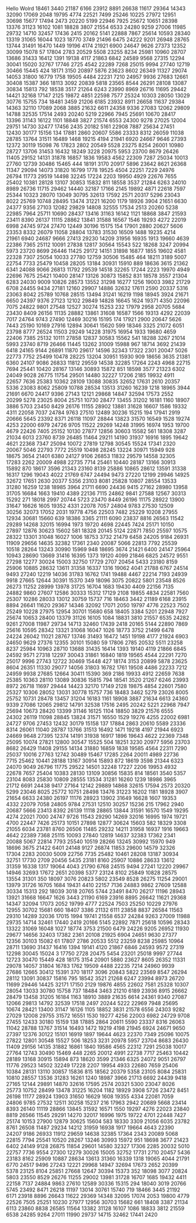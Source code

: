 Hello Wolrd
18461
3440
21187
6166
23912
8891
26638
11617
29364
14343
32090
17069
2048
19795
4774
22521
7499
25246
10225
27972
12951
30698
15677
17494
2473
20220
5199
22946
7925
25672
10651
28398
13376
31123
16102
1081
18828
3807
21554
6533
24280
9259
27006
11985
29732
14710
32457
17436
2415
20162
5141
22888
7867
25614
10593
28340
13319
31065
16044
1023
18770
3749
21496
6475
24222
9201
26948
28765
13744
31491
16470
1449
19196
4174
21921
6900
24647
9626
27373
12352
30099
15078
57
17804
2783
20529
5508
23255
8234
25981
10960
28707
13686
31433
16412
1391
19138
4117
21863
6842
24589
9568
27315
12294
30041
15020
32767
17746
2725
4542
22289
7268
25015
9994
27740
12719
30466
15445
424
18171
3150
20897
5876
23623
8602
26349
11327
29074
14053
31800
16779
1758
19505
4484
22231
7210
24957
9936
27683
12661
30408
15387
366
18113
3092
20839
5818
23565
8544
26291
28108
13087
30834
15813
792
18538
3517
21264
6243
23990
8969
26716
11695
29442
14421
32168
17147
2125
19872
4851
22598
7577
25324
10303
28050
13029
30776
15755
734
18481
3459
21206
6185
23932
8911
26658
11637
29384
14363
32110
17089
2068
3885
21632
6611
24358
9336
27083
12062
29809
14788
32535
17514
2493
20240
5219
22966
7945
25691
10670
28417
13396
31143
16122
1101
18848
3827
21574
6553
24300
9278
27025
12004
29751
14730
32477
17456
2435
20182
5161
22908
7887
25634
27451
12430
30177
15156
134
17881
2860
20607
5586
23333
8312
26059
11038
28785
13764
31511
16489
1468
19215
4194
21941
6920
24667
9646
27393
12372
30119
15098
76
17823
2802
20549
5528
23275
8254
26001
10980
28727
13706
31453
16432
18249
3228
20975
5953
23700
8679
26426
11405
29152
14131
31878
16857
1836
19583
4562
22309
7287
25034
10013
27760
12739
30486
15465
444
18191
3170
20917
5896
23642
8621
26368
11347
29094
14073
31820
16799
1778
19525
4504
22251
7229
24976
26794
11773
29519
14498
32245
17224
2203
19950
4929
22676
7655
25402
10381
28128
13107
30853
15832
811
18558
3537
21284
6263
24010
8989
26736
11715
29462
14440
32187
17166
2145
19892
4871
22618
7597
25344
10323
28070
13049
30795
32613
17592
2571
20317
5296
23043
8022
25769
10748
28495
13474
31221
16200
1179
18926
3904
21651
6630
24377
9356
27103
12082
29829
14808
32555
17534
2513
20260
5238
22985
7964
25711
10690
28437
13416
31163
16142
1121
18868
3847
21593
23411
8390
26137
11115
28862
13841
31588
16567
1546
19293
4272
22019
6998
24745
9724
27470
12449
30196
15175
154
17901
2880
20627
5606
23353
8332
26079
11058
28804
13783
31530
16509
1488
19235
4214
21961
6940
24687
9666
27413
29230
14209
31956
16935
1913
19660
4639
22386
7365
25112
10091
27838
12817
30564
15543
522
18268
3247
20994
5973
23720
8699
26446
11425
29172
14151
31898
16877
1855
19602
4581
22328
7307
25054
10033
27780
12759
30506
15485
464
18211
3189
5007
22754
7733
25479
10458
28205
13184
30931
15910
889
18636
3615
21362
6341
24088
9066
26813
11792
29539
14518
32265
17244
2223
19970
4949
22696
7675
25421
10400
28147
13126
30873
15852
831
18578
3557
21304
6283
24030
9009
10826
28573
13552
31298
16277
1256
19003
3982
21729
6708
24455
9434
27181
12160
29907
14886
32632
17611
2590
20337
5316
23063
8042
25789
10768
28515
13494
31241
16219
1198
18945
3924
21671
6650
24397
9376
27123
12102
29849
14828
16645
1624
19371
4350
22096
7075
24822
9801
27548
12527
30274
15253
232
17979
2958
20705
5684
23430
8409
26156
11135
28882
13861
31608
16587
1566
19313
4292
22039
7017
24764
9743
27490
12469
30216
15195
174
17921
2900
20647
5626
7443
25190
10169
27916
12894
30641
15620
599
18346
3325
21072
6051
23798
8777
26524
11503
29249
14228
31975
16954
1933
19680
4659
22406
7385
25132
10111
27858
12837
30583
15562
541
18288
3267
21014
5993
23740
8719
26466
11445
13262
31009
15988
967
18714
3692
21439
6418
24165
9144
26891
11870
29617
14596
32343
17322
2301
20047
5026
22773
7752
25499
10478
28225
13204
30951
15930
909
18656
3635
21381
6360
24107
9086
26833
11812
29559
14538
32285
17264
2243
4968
22715
7694
25441
10420
28167
13146
30893
15872
851
18598
3577
21323
6302
24049
9028
26775
11754
29501
14480
32227
17206
2185
19932
4911
22657
7636
25383
10362
28109
13088
30835
32652
17631
2610
20357
5336
23083
8062
25809
10788
28534
13513
31260
16239
1218
18965
3944
21691
6670
24417
9396
27143
12121
29868
14847
32594
17573
2552
20299
5278
23025
8004
25751
10730
28477
13455
31202
16181
1160
18907
3886
5703
23450
8429
26176
11155
28902
13881
31628
16607
1586
19332
4311
22058
7037
24784
9763
27510
12489
30236
15215
194
17941
2919
20666
5645
23392
8371
26118
11097
28844
13823
31570
16549
1528
19274
4253
22000
6979
24726
9705
11522
29269
14248
31995
16974
1953
19700
4679
22426
7405
25152
10130
27877
12856
30603
15582
561
18308
3287
21034
6013
23760
8739
26485
11464
29211
14190
31937
16916
1895
19642
4621
22368
7347
25094
10072
27819
12798
30545
15524
17341
2320
20067
5046
22793
7772
25519
10498
28245
13224
30971
15949
928
18675
3654
21401
6380
24127
9106
26853
11832
29579
14558
32305
17283
2262
20009
4988
22735
7714
25461
10440
28187
13166
30913
15892
870
18617
3596
21343
23160
8139
25886
10865
28612
13591
31338
16317
1296
19043
4022
21769
6747
24494
9473
27220
12199
29946
14925
32672
17651
2630
20377
5356
23103
8081
25828
10807
28554
13533
31280
16259
1238
18985
3964
21711
6690
24436
9415
27162
28980
13958
31705
16684
1663
19410
4389
22136
7115
24862
9841
27588
12567
30313
15292
271
18018
2997
20744
5723
23470
8449
26196
11175
28922
13900
31647
16626
1605
19352
4331
22078
7057
24804
9783
27530
12509
30256
32073
17052
2031
19778
4756
22503
7482
25229
10208
27955
12934
30681
15660
639
18386
3365
21111
6090
23837
8816
26563
11542
29289
14268
32015
16994
1973
19720
4698
22445
7424
25171
10150
27897
12876
30623
15602
581
18328
20145
5124
22871
7850
25597
10575
28322
13301
31048
16027
1006
18753
3732
21479
6458
24205
9184
26931
11909
29656
14635
32382
17361
2340
20087
5066
22813
7792
25539
10518
28264
13243
30990
15969
948
18695
3674
21421
6400
24147
25964
10943
28690
13669
31416
16395
1373
19120
4099
21846
6825
24572
9551
27298
12277
30024
15003
32750
17729
2707
20454
5433
23180
8159
25906
10885
28632
13611
31358
16337
1316
19062
4041
21788
6767
24514
9493
27240
12219
14036
31783
16762
1741
19488
4467
22214
7193
24939
9918
27665
12644
30391
15370
349
18096
3075
20822
5801
23548
8526
26273
11252
28999
13978
31725
16704
1683
19430
4409
22156
7135
24882
9860
27607
12586
30333
15312
17129
2108
19855
4834
22581
7560
25307
10286
28033
13012
30759
15737
716
18463
3442
21189
6168
23915
8894
26641
11620
29367
14346
32092
17071
2050
19797
4776
22523
7502
25249
10228
27975
12954
30701
15680
658
18405
3384
5201
22948
7927
25674
10653
28400
13379
31126
16105
1084
18831
3810
21557
6535
24282
9261
27008
11987
29734
14713
32460
17439
2418
20165
5144
22890
7869
25616
10595
28342
13321
31068
16047
1026
18773
3752
21499
6478
24224
26042
11021
28767
13746
31493
16472
1451
19198
4177
21924
6903
24650
9629
27376
12355
30101
15080
59
17806
2785
20532
5511
23258
8237
25984
10963
28710
13688
31435
16414
1393
19140
4119
21866
6845
24592
9571
27318
12297
30043
31861
16840
1819
19565
4544
22291
7270
25017
9996
27743
12722
30469
15448
427
18174
3153
20899
5878
23625
8604
26351
11330
29077
14056
31803
16782
1761
19508
4486
22233
7212
24959
9938
27685
12664
30411
15390
369
2186
19933
4912
22659
7638
25385
10363
28110
13089
30836
15815
794
18541
3520
21267
6246
23993
8972
26718
11697
29444
14423
32170
17149
2128
19875
4854
22601
7580
25327
10306
28052
13031
30778
15757
736
18483
3462
5279
23026
8005
25752
10731
28478
13457
31204
16183
1161
18908
3887
21634
6613
24360
9339
27086
12065
29812
14791
32538
17516
2495
20242
5221
22968
7947
25694
10673
28420
13399
31146
16125
1104
18850
3829
21576
6555
24302
26119
11098
28845
13824
31571
16550
1529
19276
4255
22002
6981
24727
9706
27453
12432
30179
15158
137
17884
2863
20610
5589
23336
8314
26061
11040
28787
13766
31513
16492
1471
19218
4197
21944
6923
24669
9648
27395
12374
14191
31938
16917
1896
19643
4622
22369
7348
25095
10074
27821
12800
30547
15525
504
18251
3230
20977
5956
23703
8682
26429
11408
29155
14134
31880
16859
1838
19585
4564
22311
7290
25037
10016
27763
12742
30489
15467
17285
2264
20011
4989
22736
7715
25462
10441
28188
13167
30914
15893
872
18619
3598
21344
6323
24070
9049
26796
11775
29522
14501
32248
17227
2206
19953
4932
22678
7657
25404
10383
28130
13109
30856
15835
814
18561
3540
5357
23104
8083
25830
10809
28555
13534
31281
16260
1239
18986
3965
21712
6691
24438
9417
27164
12142
29889
14868
32615
17594
2573
20320
5299
23046
8025
25772
10751
28498
13476
31223
16202
1181
18928
3907
21654
6633
24380
26197
11176
28923
13902
31649
16628
1607
19353
4332
22079
7058
24805
9784
27531
12510
30257
15236
215
17962
2940
20687
5666
23413
8392
26139
11118
28865
13844
31591
16570
1549
19295
4274
22021
7000
24747
9726
11543
29290
14269
32016
16995
1974
19721
4700
22447
7426
25173
10151
27898
12877
30624
15603
582
18329
3308
21055
6034
23781
8760
26506
11485
29232
14211
31958
16937
1916
19663
4642
22389
7368
25115
10093
27840
12819
14637
32383
17362
2341
20088
5067
22814
7793
25540
10519
28266
13245
30992
15970
949
18696
3675
21422
6401
24148
9127
26874
11853
29600
14579
32326
17304
2283
20030
5009
22756
7735
25482
10461
28208
13187
30934
32751
17730
2709
20456
5435
23181
8160
25907
10886
28633
13612
31359
16338
1317
19064
4043
21790
6768
24515
9494
27241
12220
29967
14946
32693
17672
2651
20398
5377
23124
8102
25849
10828
28575
13554
31301
350
18097
3076
20823
5802
23549
8528
26275
11254
29001
13979
31726
16705
1684
19431
4410
22157
7136
24883
9862
27609
12588
30334
15313
292
18039
3018
20765
5744
23491
8470
26217
11196
28943
13921
31668
16647
1626
3443
21190
6169
23916
8895
26642
11621
29368
14347
32094
17073
2052
19799
4777
22524
7503
25250
10229
27976
12955
30702
15681
660
18407
3386
21132
6111
23858
8837
26584
11563
29310
14289
32036
17015
1994
19741
21558
6537
24284
9263
27009
11988
29735
14714
32461
17440
2419
20166
5145
22892
7871
25618
10596
28343
13322
31069
16048
1027
18774
3753
21500
6479
24226
9205
26952
11930
29677
14656
32403
17382
2361
20108
21925
6904
24651
9630
27377
12356
30103
15082
61
17807
2786
20533
5512
23259
8238
25985
10964
28711
13690
31437
16416
1394
19141
4120
21867
6846
24593
9572
27319
12298
30045
15024
3
17750
2728
20475
5454
23201
25018
9997
27744
12723
30470
15449
428
18175
3154
20901
5880
23627
8605
26352
11331
29078
14057
31804
16783
1762
19509
4488
22235
7214
24960
9939
27686
12665
30412
15391
370
18117
3096
20843
5822
23569
8547
26294
28112
13091
30837
15816
795
18542
3521
21268
6247
23994
8973
26720
11699
29446
14425
32171
17150
2129
19876
4855
22602
7581
25328
10307
28054
13033
30780
15758
737
18484
3463
21210
6189
23936
8915
26662
28479
13458
31205
16184
1163
18910
3889
21635
6614
24361
9340
27087
12066
29813
14792
32539
17518
2497
20244
5222
22969
7948
25695
10674
28421
13400
31147
16126
1105
18852
3831
21578
6556
24303
9282
27029
12008
29755
31572
16551
1530
19277
4256
22003
6982
24729
9708
27455
12433
30180
15159
138
17885
2864
20611
5590
23337
8316
26063
11042
28788
13767
31514
16493
1472
19219
4198
21945
6924
24671
9650
27397
12376
30122
15101
16919
1897
19644
4623
22370
7349
25096
10075
27822
12801
30548
15527
506
18253
3231
20978
5957
23704
8683
26430
11409
29156
14135
31882
16861
1840
19586
4565
22312
7291
25038
10017
27764
12743
30490
15469
448
2265
20012
4991
22738
7717
25463
10442
28189
13168
30915
15894
873
18620
3599
21346
6325
24072
9051
26797
11776
29523
14502
32249
17228
2207
19954
4933
22680
7659
25406
10384
28131
13110
30857
15836
815
18562
20379
5358
23105
8084
25831
10810
28557
13536
31283
16261
1240
18987
3966
21713
6692
24439
9418
27165
12144
29891
14870
32616
17595
2574
20321
5300
23047
8026
25773
10752
28499
13478
31225
16204
1182
18929
3908
5726
23472
8451
26198
11177
28924
13903
31650
16629
1608
19355
4334
22081
7059
24806
9785
27532
12511
30258
15237
216
17963
2942
20689
5668
23414
8393
26140
11119
28866
13845
31592
16571
1550
19297
4276
22023
23840
8819
26566
11545
29291
14270
32017
16996
1975
19722
4701
22448
7427
25174
10153
27900
12879
30625
15604
583
18330
3309
21056
6035
23782
8761
26508
11487
29234
14212
31959
16938
1917
19664
4643
22390
24207
9186
26933
11912
29659
14638
32385
17364
2343
20089
5068
22815
7794
25541
10520
28267
13246
30993
15972
951
18698
3677
21423
6402
24149
9128
26875
11854
29601
14580
32327
17306
2285
20032
5010
22757
7736
9554
27300
12279
30026
15005
32752
17731
2710
20457
5436
23183
8162
25909
10887
28634
13613
31360
16339
1318
19065
4044
21791
6770
24517
9496
27243
12221
29968
14947
32694
17673
2652
20399
5378
23125
8104
25851
27668
12647
30394
15373
352
18098
3077
20824
5803
23550
8529
26276
11255
29002
13981
31728
16707
1685
19432
4411
22158
7137
24884
9863
27610
12589
30336
15315
294
18040
3019
20766
5745
23492
8471
26218
11197
13014
30761
15740
719
18466
3445
21192
6171
23918
8896
26643
11622
29369
14348
32095
17074
2053
19800
4779
22526
7505
25251
10230
27977
12956
30703
15682
661
18408
3387
21134
6113
23860
8838
26585
11564
13382
31128
16107
1086
18833
3812
21559
6538
24285
9264
27011
11990
29737
14715
32462
17441
2420
